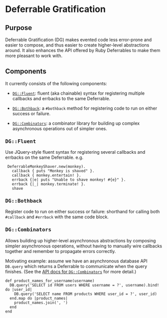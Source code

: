 # Deferrable Gratification #

## Purpose ##

Deferrable Gratification (DG) makes evented code less error-prone and easier to
compose, and thus easier to create higher-level abstractions around.  It also
enhances the API offered by Ruby Deferrables to make them more pleasant to work
with.

## Components ##

It currently consists of the following components:

 * [`DG::Fluent`](#fluent): fluent (aka chainable) syntax for registering
   multiple callbacks and errbacks to the same Deferrable.

 * [`DG::Bothback`](#bothback): a `#bothback` method for registering code to
   run on either success or failure.

 * [`DG::Combinators`](#combinators): a combinator library for building up
   complex asynchronous operations out of simpler ones.


<h3 id="fluent"><tt>DG::Fluent</tt></h3>

Use JQuery-style fluent syntax for registering several callbacks and
errbacks on the same Deferrable.  e.g.

     DeferrableMonkeyShaver.new(monkey).
       callback { puts "Monkey is shaved" }.
       callback { monkey.entertain! }.
       errback {|e| puts "Unable to shave monkey! #{e}" }.
       errback {|_| monkey.terminate! }.
       shave

<h3 id="bothback"><tt>DG::Bothback</tt></h3>

Register code to run on either success or failure: shorthand for calling both
`#callback` and `#errback` with the same code block.

<h3 id="combinators"><tt>DG::Combinators</tt></h3>

Allows building up higher-level asynchronous abstractions by composing simpler
asynchronous operations, without having to manually wire callbacks together
and remember to propagate errors correctly.

Motivating example: assume we have an asynchronous database API `DB.query`
which returns a Deferrable to communicate when the query finishes.  (See
the [API docs for `DG::Combinators`](DeferrableGratification/Combinators.html)
for more detail.)

    def product_names_for_username(username)
      DB.query('SELECT id FROM users WHERE username = ?', username).bind! do |user_id|
        DB.query('SELECT name FROM products WHERE user_id = ?', user_id)
      end.map do |product_names|
        product_names.join(', ')
      end
    end
